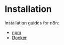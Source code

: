# Installation

Installation guides for n8n:

* [npm](/hosting/installation/npm/)
* [Docker](/hosting/installation/docker/)

